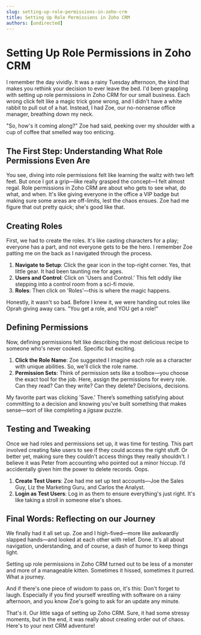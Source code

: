 ```yaml
---
slug: setting-up-role-permissions-in-zoho-crm
title: Setting Up Role Permissions in Zoho CRM
authors: [undirected]
---
```


# Setting Up Role Permissions in Zoho CRM

I remember the day vividly. It was a rainy Tuesday afternoon, the kind that makes you rethink your decision to ever leave the bed. I'd been grappling with setting up role permissions in Zoho CRM for our small business. Each wrong click felt like a magic trick gone wrong, and I didn't have a white rabbit to pull out of a hat. Instead, I had Zoe, our no-nonsense office manager, breathing down my neck.

"So, how's it coming along?" Zoe had said, peeking over my shoulder with a cup of coffee that smelled way too enticing.

## The First Step: Understanding What Role Permissions Even Are

You see, diving into role permissions felt like learning the waltz with two left feet. But once I got a grip—like really grasped the concept—I felt almost regal. Role permissions in Zoho CRM are about who gets to see what, do what, and when. It's like giving everyone in the office a VIP badge but making sure some areas are off-limits, lest the chaos ensues. Zoe had me figure that out pretty quick; she's good like that.

## Creating Roles

First, we had to create the roles. It's like casting characters for a play; everyone has a part, and not everyone gets to be the hero. I remember Zoe patting me on the back as I navigated through the process.

1. **Navigate to Setup**: Click the gear icon in the top-right corner. Yes, that little gear. It had been taunting me for ages.
2. **Users and Control**: Click on 'Users and Control.' This felt oddly like stepping into a control room from a sci-fi movie.
3. **Roles**: Then click on 'Roles'—this is where the magic happens.

Honestly, it wasn't so bad. Before I knew it, we were handing out roles like Oprah giving away cars. "You get a role, and YOU get a role!"

## Defining Permissions

Now, defining permissions felt like describing the most delicious recipe to someone who's never cooked. Specific but exciting.

1. **Click the Role Name**: Zoe suggested I imagine each role as a character with unique abilities. So, we'll click the role name.
2. **Permission Sets**: Think of permission sets like a toolbox—you choose the exact tool for the job. Here, assign the permissions for every role. Can they read? Can they write? Can they delete? Decisions, decisions.

My favorite part was clicking 'Save.' There’s something satisfying about committing to a decision and knowing you've built something that makes sense—sort of like completing a jigsaw puzzle.

## Testing and Tweaking

Once we had roles and permissions set up, it was time for testing. This part involved creating fake users to see if they could access the right stuff. Or better yet, making sure they couldn't access things they really shouldn't. I believe it was Peter from accounting who pointed out a minor hiccup. I’d accidentally given him the power to delete records. Oops.

1. **Create Test Users**: Zoe had me set up test accounts—Joe the Sales Guy, Liz the Marketing Guru, and Carlos the Analyst.
2. **Login as Test Users**: Log in as them to ensure everything's just right. It's like taking a stroll in someone else's shoes.

## Final Words: Reflecting on our Journey

We finally had it all set up. Zoe and I high-fived—more like awkwardly slapped hands—and looked at each other with relief. Done. It's all about navigation, understanding, and of course, a dash of humor to keep things light.

Setting up role permissions in Zoho CRM turned out to be less of a monster and more of a manageable kitten. Sometimes it hissed, sometimes it purred. What a journey.

And if there's one piece of wisdom to pass on, it's this: Don't forget to laugh. Especially if you find yourself wrestling with software on a rainy afternoon, and you know Zoe's going to ask for an update any minute.

That's it. Our little saga of setting up Zoho CRM. Sure, it had some stressy moments, but in the end, it was really about creating order out of chaos. Here's to your next CRM adventure!